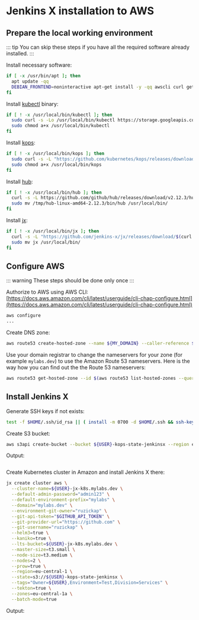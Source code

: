 # Jenkins X installation to AWS

## Prepare the local working environment

::: tip
You can skip these steps if you have all the required software already
installed.
:::

Install necessary software:

```bash
if [ -x /usr/bin/apt ]; then
  apt update -qq
  DEBIAN_FRONTEND=noninteractive apt-get install -y -qq awscli curl gettext-base git jq openssh-client sudo wget > /dev/null
fi
```

Install [kubectl](https://github.com/kubernetes/kubectl) binary:

```bash
if [ ! -x /usr/local/bin/kubectl ]; then
  sudo curl -s -Lo /usr/local/bin/kubectl https://storage.googleapis.com/kubernetes-release/release/$(curl -s https://storage.googleapis.com/kubernetes-release/release/stable.txt)/bin/linux/amd64/kubectl
  sudo chmod a+x /usr/local/bin/kubectl
fi
```

Install [kops](https://github.com/kubernetes/kops):

```bash
if [ ! -x /usr/local/bin/kops ]; then
  sudo curl -s -L "https://github.com/kubernetes/kops/releases/download/1.14.0-alpha.3/kops-linux-amd64" > /usr/local/bin/kops
  sudo chmod a+x /usr/local/bin/kops
fi
```

Install [hub](https://hub.github.com/):

```bash
if [ ! -x /usr/local/bin/hub ]; then
  curl -s -L https://github.com/github/hub/releases/download/v2.12.3/hub-linux-amd64-2.12.3.tgz | tar xzf - -C /tmp/
  sudo mv /tmp/hub-linux-amd64-2.12.3/bin/hub /usr/local/bin/
fi
```

Install [jx](https://github.com/jenkins-x/jx):

```bash
if [ ! -x /usr/local/bin/jx ]; then
  curl -s -L "https://github.com/jenkins-x/jx/releases/download/$(curl --silent https://api.github.com/repos/jenkins-x/jx/releases/latest | jq -r '.tag_name')/jx-linux-amd64.tar.gz" | tar xz "jx" -C /tmp/
  sudo mv jx /usr/local/bin/
fi
```

## Configure AWS

::: warning
These steps should be done only once
:::

Authorize to AWS using AWS CLI: [https://docs.aws.amazon.com/cli/latest/userguide/cli-chap-configure.html](https://docs.aws.amazon.com/cli/latest/userguide/cli-chap-configure.html)

```bash
aws configure
...
```

Create DNS zone:

```bash
aws route53 create-hosted-zone --name ${MY_DOMAIN} --caller-reference ${MY_DOMAIN}
```

Use your domain registrar to change the nameservers for your zone (for example
`mylabs.dev`) to use the Amazon Route 53 nameservers. Here is the way how you
can find out the the Route 53 nameservers:

```bash
aws route53 get-hosted-zone --id $(aws route53 list-hosted-zones --query "HostedZones[?Name==\`${MY_DOMAIN}.\`].Id" --output text) --query "DelegationSet.NameServers"
```

## Install Jenkins X

Generate SSH keys if not exists:

```bash
test -f $HOME/.ssh/id_rsa || ( install -m 0700 -d $HOME/.ssh && ssh-keygen -b 2048 -t rsa -f $HOME/.ssh/id_rsa -q -N "" )
```

Create S3 bucket:

```bash
aws s3api create-bucket --bucket ${USER}-kops-state-jenkinsx --region eu-central-1 --create-bucket-configuration LocationConstraint=eu-central-1
```

Output:

```text
```

Create Kubernetes cluster in Amazon and install Jenkins X there:

```bash
jx create cluster aws \
  --cluster-name=${USER}-jx-k8s.mylabs.dev \
  --default-admin-password="admin123" \
  --default-environment-prefix="mylabs" \
  --domain="mylabs.dev" \
  --environment-git-owner="ruzickap" \
  --git-api-token="$GITHUB_API_TOKEN" \
  --git-provider-url="https://github.com" \
  --git-username="ruzickap" \
  --helm3=true \
  --kaniko=true \
  --lts-bucket=${USER}-jx-k8s.mylabs.dev \
  --master-size=t3.small \
  --node-size=t3.medium \
  --nodes=2 \
  --prow=true \
  --region=eu-central-1 \
  --state=s3://${USER}-kops-state-jenkinsx \
  --tags="Owner=${USER},Environment=Test,Division=Services" \
  --tekton=true \
  --zones=eu-central-1a \
  --batch-mode=true
```

Output:

```text
```

